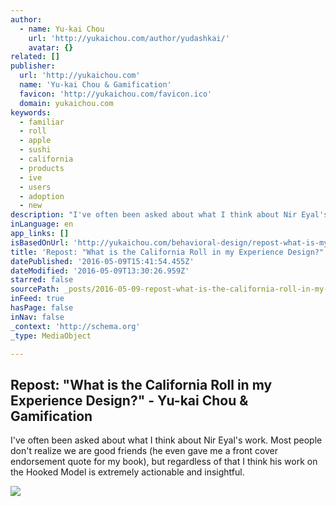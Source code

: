 ```yaml
---
author:
  - name: Yu-kai Chou
    url: 'http://yukaichou.com/author/yudashkai/'
    avatar: {}
related: []
publisher:
  url: 'http://yukaichou.com'
  name: 'Yu-kai Chou & Gamification'
  favicon: 'http://yukaichou.com/favicon.ico'
  domain: yukaichou.com
keywords:
  - familiar
  - roll
  - apple
  - sushi
  - california
  - products
  - ive
  - users
  - adoption
  - new
description: "I've often been asked about what I think about Nir Eyal's work. Most people don't realize we are good friends (he even gave me a front cover endorsement quote for my book), but regardless of that I think his work on the Hooked Model is extremely actionable and insightful."
inLanguage: en
app_links: []
isBasedOnUrl: 'http://yukaichou.com/behavioral-design/repost-what-is-my-california-role/#.VzCQ3hWDFBc'
title: 'Repost: "What is the California Roll in my Experience Design?" - Yu-kai Chou & Gamification'
datePublished: '2016-05-09T15:41:54.455Z'
dateModified: '2016-05-09T13:30:26.959Z'
starred: false
sourcePath: _posts/2016-05-09-repost-what-is-the-california-roll-in-my-experience-design.md
inFeed: true
hasPage: false
inNav: false
_context: 'http://schema.org'
_type: MediaObject

---
```

<article style=""><h1>Repost: "What is the California Roll in my Experience Design?" - Yu-kai Chou &amp; Gamification</h1><p>I've often been asked about what I think about Nir Eyal's work. Most people don't realize we are good friends (he even gave me a front cover endorsement quote for my book), but regardless of that I think his work on the Hooked Model is extremely actionable and insightful.</p><img src="http://yukaichou.com/wp-content/uploads/2015/12/Flow2-1024x768.jpg" /></article>